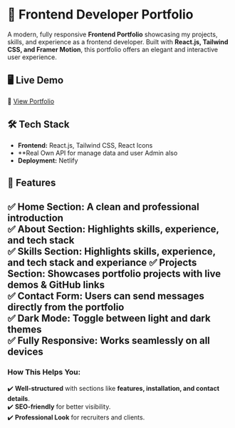 # 🚀 Frontend Developer Portfolio  

A modern, fully responsive **Frontend Portfolio** showcasing my projects, skills, and experience as a frontend developer. Built with **React.js, Tailwind CSS, and Framer Motion**, this portfolio offers an elegant and interactive user experience.  

## 🖥️ Live Demo  
🔗 [View Portfolio](https://vijaykumarpro.netlify.app)  

## 🛠️ Tech Stack  
- **Frontend:** React.js, Tailwind CSS, React Icons
- **Real Own API for manage data and user Admin also 
- **Deployment:**  Netlify  

## 📌 Features  
✅ **Home Section:** A clean and professional introduction  
✅ **About Section:** Highlights skills, experience, and tech stack  
✅ **Skills Section:** Highlights skills, experience, and tech stack and experiance 
✅ **Projects Section:** Showcases portfolio projects with live demos & GitHub links  
✅ **Contact Form:** Users can send messages directly from the portfolio  
✅ **Dark Mode:** Toggle between light and dark themes  
✅ **Fully Responsive:** Works seamlessly on all devices  
---
### **How This Helps You**:  
✔️ **Well-structured** with sections like **features, installation, and contact details**.  
✔️ **SEO-friendly** for better visibility.  
✔️ **Professional Look** for recruiters and clients.  
